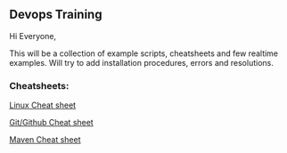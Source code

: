 ## Devops Training
Hi Everyone,

This will be a collection of example scripts, cheatsheets and few realtime examples. Will try to add installation procedures, errors and resolutions.

### Cheatsheets:

[Linux Cheat sheet](https://github.com/shashavalidudekula/DevopsTraining/blob/main/Linux/linuxCheatSheet.md)

[Git/Github Cheat sheet](https://github.com/shashavalidudekula/DevopsTraining/blob/main/Github/gitCheatSheet.md)

[Maven Cheat sheet](https://github.com/shashavalidudekula/DevopsTraining/blob/main/Maven/MavenCheatSheet.md)

